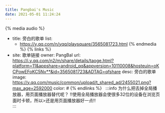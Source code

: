 ```yaml
---
title: Pangbai's Music
date: 2021-05-01 11:24:24
---
```

{% media audio %}
- title: 旁白的歌单
  list:                                      
   - https://y.qq.com/n/yqq/playsquare/3565081723.html
{% endmedia %}
{% links %}
 - site: 歌单链接
   owner: PangBaI
   url: https://i.y.qq.com/n2/m/share/details/taoge.html?platform=11&appshare=android_qq&appversion=10110008&hosteuin=oKCPowEFoKC5Nv**&id=3565081723&ADTAG=qfshare
   desc: 旁白的歌单 
   image: https://y.qq.com/music/common/upload/t_shared_ad/2455021.png?max_age=2592000
   color: #
{% endlinks %}
&nbsp;
:::info
为什么把去掉全局播放器，用页面播放器替代呢？
!!使用全局播放器会使很多32位的设备在浏览页面时卡顿，所以>还是用页面播放器好一点!!                                
:::


	
